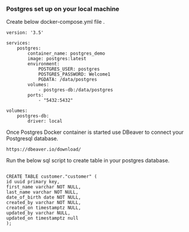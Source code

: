 
### Postgres set up on your local machine

Create below docker-compose.yml file .

```
version: '3.5'

services:
    postgres:
        container_name: postgres_demo 
        image: postgres:latest
        environment:
            POSTGRES_USER: postgres
            POSTGRES_PASSWORD: Welcome1
            PGDATA: /data/postgres
        volumes:
            - postgres-db:/data/postgres
        ports:
            - "5432:5432"

volumes:
    postgres-db:
        driver: local

```

Once Postgres Docker container is started use DBeaver to connect your Postgresql database.

```
https://dbeaver.io/download/
```

Run the below sql script to create table in your postgres database.

```

CREATE TABLE customer."customer" (
id uuid primary key,
first_name varchar NOT NULL,
last_name varchar NOT NULL,
date_of_birth date NOT NULL,
created_by varchar NOT NULL,
created_on timestamptz NULL,
updated_by varchar NULL,
updated_on timestamptz null
);

```
